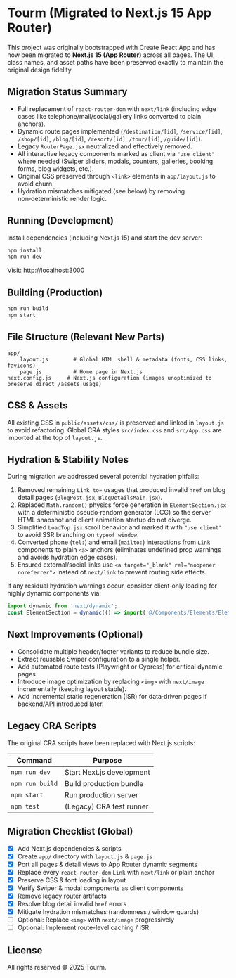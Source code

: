 # Tourm (Migrated to Next.js 15 App Router)

This project was originally bootstrapped with Create React App and has now been migrated to **Next.js 15 (App Router)** across all pages. The UI, class names, and asset paths have been preserved exactly to maintain the original design fidelity.

## Migration Status Summary

- Full replacement of `react-router-dom` with `next/link` (including edge cases like telephone/mail/social/gallery links converted to plain anchors).
- Dynamic route pages implemented (`/destination/[id]`, `/service/[id]`, `/shop/[id]`, `/blog/[id]`, `/resort/[id]`, `/tour/[id]`, `/guide/[id]`).
- Legacy `RouterPage.jsx` neutralized and effectively removed.
- All interactive legacy components marked as client via `"use client"` where needed (Swiper sliders, modals, counters, galleries, booking forms, blog widgets, etc.).
- Original CSS preserved through `<link>` elements in `app/layout.js` to avoid churn.
- Hydration mismatches mitigated (see below) by removing non‑deterministic render logic.

## Running (Development)

Install dependencies (including Next.js 15) and start the dev server:

```bash
npm install
npm run dev
```

Visit: http://localhost:3000

## Building (Production)

```bash
npm run build
npm start
```

## File Structure (Relevant New Parts)

```
app/
	layout.js        # Global HTML shell & metadata (fonts, CSS links, favicons)
	page.js          # Home page in Next.js
next.config.js     # Next.js configuration (images unoptimized to preserve direct /assets usage)
```

## CSS & Assets

All existing CSS in `public/assets/css/` is preserved and linked in `layout.js` to avoid refactoring. Global CRA styles `src/index.css` and `src/App.css` are imported at the top of `layout.js`.

## Hydration & Stability Notes

During migration we addressed several potential hydration pitfalls:

1. Removed remaining `Link to=` usages that produced invalid `href` on blog detail pages (`BlogPost.jsx`, `BlogDetailsMain.jsx`).
2. Replaced `Math.random()` physics force generation in `ElementSection.jsx` with a deterministic pseudo‑random generator (LCG) so the server HTML snapshot and client animation startup do not diverge.
3. Simplified `LoadTop.jsx` scroll behavior and marked it with `"use client"` to avoid SSR branching on `typeof window`.
4. Converted phone (`tel:`) and email (`mailto:`) interactions from `Link` components to plain `<a>` anchors (eliminates undefined prop warnings and avoids hydration edge cases).
5. Ensured external/social links use `<a target="_blank" rel="noopener noreferrer">` instead of `next/link` to prevent routing side effects.

If any residual hydration warnings occur, consider client‑only loading for highly dynamic components via:
```jsx
import dynamic from 'next/dynamic';
const ElementSection = dynamic(() => import('@/Components/Elements/ElementSection'), { ssr: false });
```

## Next Improvements (Optional)

- Consolidate multiple header/footer variants to reduce bundle size.
- Extract reusable Swiper configuration to a single helper.
- Add automated route tests (Playwright or Cypress) for critical dynamic pages.
- Introduce image optimization by replacing `<img>` with `next/image` incrementally (keeping layout stable).
- Add incremental static regeneration (ISR) for data‑driven pages if backend/API introduced later.

## Legacy CRA Scripts

The original CRA scripts have been replaced with Next.js scripts:

| Command        | Purpose                      |
| -------------- | ---------------------------- |
| `npm run dev`  | Start Next.js development    |
| `npm run build`| Build production bundle      |
| `npm start`    | Run production server        |
| `npm test`     | (Legacy) CRA test runner     |

## Migration Checklist (Global)

- [x] Add Next.js dependencies & scripts
- [x] Create `app/` directory with `layout.js` & `page.js`
- [x] Port all pages & detail views to App Router dynamic segments
- [x] Replace every `react-router-dom` `Link` with `next/link` or plain anchor
- [x] Preserve CSS & font loading in layout
- [x] Verify Swiper & modal components as client components
- [x] Remove legacy router artifacts
- [x] Resolve blog detail invalid `href` errors
- [x] Mitigate hydration mismatches (randomness / window guards)
- [ ] Optional: Replace `<img>` with `next/image` progressively
- [ ] Optional: Implement route-level caching / ISR

## License

All rights reserved © 2025 Tourm.


